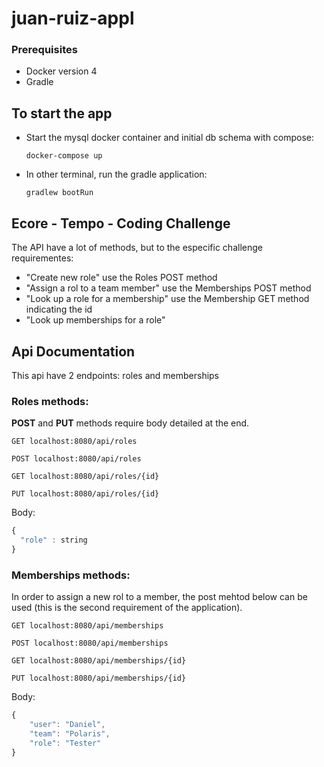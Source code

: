 # juan-ruiz-appl

### Prerequisites 
 - Docker version 4
 - Gradle

## To start the app
 - Start the mysql docker container and initial db schema with compose:
   ```
   docker-compose up
   ``` 
 - In other terminal, run the gradle application:
    ```
    gradlew bootRun
    ```
 
## Ecore - Tempo - Coding Challenge
The API have a lot of methods, but to the especific challenge requirementes:
 - "Create new role" use the Roles POST method
 - "Assign a rol to a team member" use the Memberships POST method
 - "Look up a role for a membership" use the Membership GET method indicating the id
 - "Look up memberships for a role" 

## Api Documentation
This api have 2 endpoints: roles and memberships
### Roles methods:  
**POST** and **PUT** methods require body detailed at the end.
```http
GET localhost:8080/api/roles
```
```http
POST localhost:8080/api/roles
``` 
```http
GET localhost:8080/api/roles/{id}
```
```http
PUT localhost:8080/api/roles/{id}
```
Body:
```javascript
{
  "role" : string
}
```
### Memberships methods:
In order to assign a new rol to a member, the post mehtod below can be used (this is the second requirement of the application).
```http
GET localhost:8080/api/memberships
```
```http
POST localhost:8080/api/memberships
```
```http
GET localhost:8080/api/memberships/{id}
```
```http
PUT localhost:8080/api/memberships/{id}
```
Body:
```javascript
{
    "user": "Daniel",
    "team": "Polaris",
    "role": "Tester"
}
```
